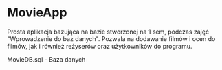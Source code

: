 # MovieApp

Prosta aplikacja bazująca na bazie stworzonej na 1 sem, podczas zajęć "Wprowadzenie do baz danych". Pozwala na dodawanie filmów i ocen do filmów, jak i również reżyserów oraz użytkowników do programu.

MovieDB.sql - Baza danych
